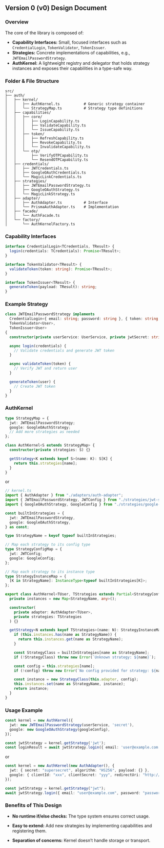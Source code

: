 ## Version 0 (v0) Design Document

### Overview

The core of the library is composed of:

- **Capability Interfaces:** Small, focused interfaces such as `CredentialLogin`, `TokenValidator`, `TokenIssuer`.
- **Strategies:** Concrete implementations of capabilities, e.g., `JWTEmailPasswordStrategy`.
- **AuthKernel:** A lightweight registry and delegator that holds strategy instances and exposes their capabilities in a type-safe way.

### Folder & File Structure

```text
src/
├── auth/
│   ├── kernel/
│   │   ├── AuthKernel.ts           # Generic strategy container
│   │   └── StrategyMap.ts          # Strategy type definitions
│   ├── capabilities/
│   │   ├── core/
│   │   │   ├── LoginCapability.ts
│   │   │   ├── ValidateCapability.ts
│   │   │   └── IssueCapability.ts
│   │   ├── token/
│   │   │   ├── RefreshCapability.ts
│   │   │   ├── RevokeCapability.ts
│   │   │   └── InvalidateCapability.ts
│   │   └── otp/
│   │       ├── VerifyOTPCapability.ts
│   │       └── ResendOTPCapability.ts
│   ├── credentials/
│   │   ├── JWTCredentials.ts
│   │   ├── GoogleOAuthCredentials.ts
│   │   └── MagicLinkCredentials.ts
│   ├── strategies/
│   │   ├── JWTEmailPasswordStrategy.ts
│   │   ├── GoogleOAuthStrategy.ts
│   │   └── MagicLinkStrategy.ts
│   ├── adapter/
│   │   ├── AuthAdapter.ts          # Interface
│   │   └── PrismaAuthAdapter.ts    # Implementation
│   ├── facade/
│   │   └── AuthFacade.ts
│   └── factory/
│       └── AuthKernelFactory.ts
```

### Capability Interfaces

```ts
interface CredentialLogin<TCredentials, TResult> {
  login(credentials: TCredentials): Promise<TResult>;
}

interface TokenValidator<TResult> {
  validateToken(token: string): Promise<TResult>;
}

interface TokenIssuer<TResult> {
  generateToken(payload: TResult): string;
}
```
### Example Strategy
```ts
class JWTEmailPasswordStrategy implements
  CredentialLogin<{ email: string; password: string }, { token: string; user: User }>,
  TokenValidator<User>,
  TokenIssuer<User>
{
  constructor(private userService: UserService, private jwtSecret: string) {}

  async login(credentials) {
    // Validate credentials and generate JWT token
  }

  async validateToken(token) {
    // Verify JWT and return user
  }

  generateToken(user) {
    // Create JWT token
  }
}
```
### AuthKernel
```ts
type StrategyMap = {
  jwt: JWTEmailPasswordStrategy;
  google: GoogleOAuthStrategy;
  // Add more strategies as needed
};

class AuthKernel<S extends StrategyMap> {
  constructor(private strategies: S) {}

  getStrategy<K extends keyof S>(name: K): S[K] {
    return this.strategies[name];
  }
}
```
or

```ts
// kernel.ts
import { AuthAdapter } from "./adapters/auth-adapter";
import { JWTEmailPasswordStrategy, JWTConfig } from "./strategies/jwt-strategy";
import { GoogleOAuthStrategy, GoogleConfig } from "./strategies/google-strategy";

const builtInStrategies = {
  jwt: JWTEmailPasswordStrategy,
  google: GoogleOAuthStrategy,
} as const;

type StrategyName = keyof typeof builtInStrategies;

// Map each strategy to its config type
type StrategyConfigMap = {
  jwt: JWTConfig;
  google: GoogleConfig;
};

// Map each strategy to its instance type
type StrategyInstanceMap = {
  [K in StrategyName]: InstanceType<typeof builtInStrategies[K]>;
};

export class AuthKernel<TUser, TStrategies extends Partial<StrategyConfigMap>> {
  private instances = new Map<StrategyName, any>();

  constructor(
    private adapter: AuthAdapter<TUser>,
    private strategies: TStrategies
  ) {}

  getStrategy<N extends keyof TStrategies>(name: N): StrategyInstanceMap[N] {
    if (this.instances.has(name as StrategyName)) {
      return this.instances.get(name as StrategyName);
    }

    const StrategyClass = builtInStrategies[name as StrategyName];
    if (!StrategyClass) throw new Error(`Unknown strategy: ${name}`);

    const config = this.strategies[name];
    if (!config) throw new Error(`No config provided for strategy: ${name}`);

    const instance = new StrategyClass(this.adapter, config);
    this.instances.set(name as StrategyName, instance);
    return instance;
  }
}
```

### Usage Example
```ts
const kernel = new AuthKernel({
  jwt: new JWTEmailPasswordStrategy(userService, 'secret'),
  google: new GoogleOAuthStrategy(googleConfig),
});

const jwtStrategy = kernel.getStrategy('jwt');
const loginResult = await jwtStrategy.login({ email: 'user@example.com', password: 'password' });
```
or
```ts
const kernel = new AuthKernel(new AuthAdapter(), {
  jwt: { secret: "supersecret", algorithm: "HS256", payload: {} },
  google: { clientId: "xxx", clientSecret: "yyy", redirectUri: "http://localhost:3000/callback" },
});

const jwtStrategy = kernel.getStrategy("jwt");
await jwtStrategy.login({ email: "user@example.com", password: "password" });
```

### Benefits of This Design

- **No runtime if/else checks:** The type system ensures correct usage.

- **Easy to extend:** Add new strategies by implementing capabilities and registering them.

- **Separation of concerns:** Kernel doesn’t handle storage or transport.
